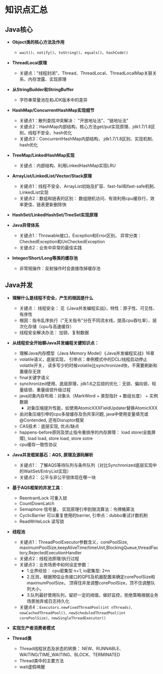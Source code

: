 # 知识点汇总

## Java核心 
* **Object类的核心方法及作用**
  * `wait()`、`notify()`、`toString()`、`equals()`、`hashCode()`

* **ThreadLocal原理**
  * 关键点："线程封闭"、Thread、ThreadLocal、ThreadLocalMap关联关系、内存泄露、实现原理

* **从StringBuilder和StringBuffer**
  * 字符串常量池在和JDK版本中的差异

* **HashMap/ConcurrentHashMap实现细节**
  * 关键点1：散列查找冲突解决： "开放地址法"、"链地址法" 
  * 关键点2：HashMap内部结构，核心方法get/put实现原理、jdk1.7/1.8区别，线程不安全、hash优化
  * 关键点3：ConcurrentHashMap内部结构， jdk1.7/1.8区别、实现机制、hash优化

* **TreeMap/LinkedHashMap实现**
  * 关键点：内部结构、利用LinkedHashMap实现LRU
  
* **ArrayList/LinkedList/Vector/Stack原理**
  * 关键点1：线程不安全、ArrayList初始及扩容、fast-fail和fast-safe机制、LinkedList实现
  * 关键点2：数组和链表的区别： 数组随机访问、有效利用cpu缓存行，效率更佳、链表更新删除快

* **HashSet/LinkedHashSet/TreeSet实现原理**

* **Java异常体系**
  * 关键点1：Throwable接口，Exception和Error区别， 异常分类：CheckedException和UnCheckedException 
  * 关键点2：业务中异常的最佳实践

* **Integer/Short/Long等类的缓存池**
  * 非常规操作：反射操作时会直接改掉缓存池
  
## Java并发
* **理解什么是线程不安全，产生的根因是什么**
  * 关键点： 线程安全： 见《Java并发编程实战》，特性：原子性、可见性、有序性
  * 根因：指令乱序执行（"无关指令"分在不同流水线，提高cpu吞吐率）、层次化存储（cpu与高速缓存）
  * 线程安全解决办法： 加锁、复制数据

* **从线程安全开始聊Java并发编程关键知识点：**
  * 理解Java内存模型（Java Memory Model）《Java并发编程实战》16章
  * volatile语义，底层实现， 引申点：单例模式中的DCL/线程启动停止volatile开关， 读多写少的时候volatile比synchronized快，不需要刷新和置缓存无效
  * final关键字语义
  * synchronized使用、底层原理，jdk1.6之后锁的优化：无锁、偏向锁、轻量级锁、重量级锁升级过程
  * java对象内存布局：对象头（MarkWord + 类型指针 + 数组长度） + 实例数据 
    * 对象压缩提升性能，如使用AtomicXXXFieldUpdater替换AtomicXXX
  * 由对象压缩引申的cpu多层缓存及伪共享问题, java中使用变量填充或@Contended, 还有Disruptor框架
  * CAS技术：底层实现, 优点/缺点
  * happens-before原则及禁止指令重排序的内存屏障： load store(全能屏障), load load, store load, store sotre
  * cpu缓存一致性协议

* **Java并发框架基石：AQS, 原理及源码解析**
  * 关键点1： 了解AQS等待队列与条件队列（对比Synchronized底层实现中的WaitSet/EntryList实现）
  * 关键点2： 公平与非公平锁体现在哪一块
  
* **基于AQS框架的并发工具**：
  * ReentrantLock 可重入锁
  * CountDownLatch 
  * Semaphore 信号量， 实现原理引申到限流算法：令牌桶算法
  * CyclicBarrier 可以重复使用的barrier, 引申点：dubbo重试计数机制
  * ReadWriteLock 读写锁

* **线程池**
  * 关键点1：ThreadPoolExecutor参数含义，corePoolSize, maximumPoolSize,keepAliveTime/timeUnit,BlockingQueue,threadFactory,RejectedExecutionHandler
  * 关键点2：线程池原理/执行过程 
  * 关键点3：业务场景中如何设定参数：
    * 1.业界经验： cpu密集型 n+1, io密集型: 2*n
    * 2.压测，根据预估业务接口的QPS及机器配置来确定corePoolSize和maximumPoolSize， 顶得住并发调整corePoolSize，顶不住调整队列大小，
    * 3.队列最好使用队列，留好一定的阀值，做好监控，拒绝策略根据业务场景抛弃或日志持久化
  * 关键点4：`Executors.newFixedThreadPool(int nThreads)、newCachedThreadPool()、newScheduledThreadPool(int corePoolSize)、newSingleThreadExecutor()`

* **实现生产者消费者模式**

* **Thread类**
  * Thread线程状态及状态的转换： NEW、RUNNABLE、WAITING/TIME_WAITING、BLOCK、TERMINATED
  * Thread类中的主要方法
  * wait虚假唤醒